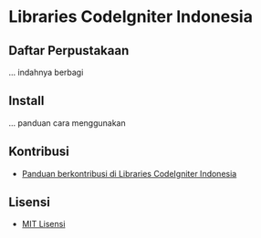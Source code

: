 Libraries CodeIgniter Indonesia
==================

## Daftar Perpustakaan

... indahnya berbagi

## Install

... panduan cara menggunakan

## Kontribusi

- [Panduan berkontribusi di Libraries CodeIgniter Indonesia](CONTRIBUTING.md)

## Lisensi

- [MIT Lisensi](LICENSE)
